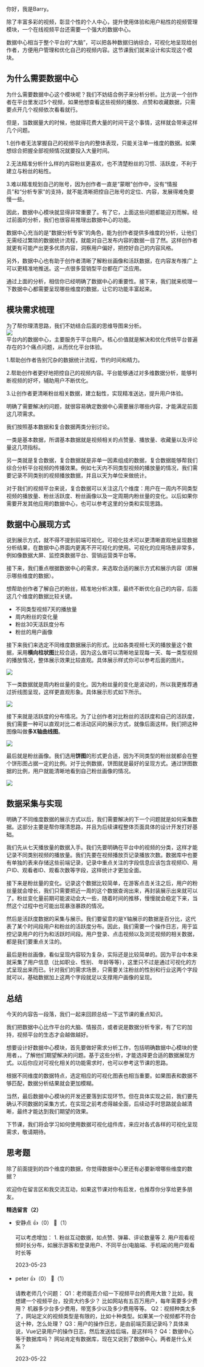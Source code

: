 你好，我是Barry。

除了丰富多彩的视频，彰显个性的个人中心，提升使用体验和用户粘性的视频管理模块，一个在线视频平台还需要一个强大的数据中心。

数据中心相当于整个平台的“大脑”，可以把各种数据归纳综合，可视化地呈现给创作者，方便用户管理和优化自己的视频内容。这节课我们就来设计和实现这个模块。

## 为什么需要数据中心

为什么需要数据中心这个模块呢？我们不妨结合例子来分析分析。比方说一个创作者在平台里发过5个视频，如果他想查看这些视频的播放、点赞和收藏数据，只需要点开几个视频依次看看就行。

但是，当数据量大的时候，他就得花费大量的时间干这个事情，这样就会带来这样几个问题。

1.创作者无法掌握自己的视频平台内的整体表现，只能关注单一维度的数据。如果想综合把握全部视频情况就要投入大量时间。

2.无法精准分析什么样的内容粉丝更喜欢，也不清楚粉丝的习惯、活跃度，不利于建立与粉丝的粘性。

3.难以精准规划自己的账号，因为创作者一直是“蒙眼”创作中，没有“情报员”和“分析专家”的支持，就不能清晰把控自己账号的定位、内容，发展得难免要慢一些。

因此，数据中心模块就显得非常重要了。有了它，上面这些问题都能迎刃而解。经过前面的分析，我们也很容易推理出数据中心的功能。

数据中心充当的是“数据分析专家”的角色，能为创作者提供多维度的分析，让他们无需经过繁琐的数据统计流程，就能对自己发布内容的数据一目了然。这样创作者就更有可能产出更多优质内容，洞察用户偏好，把控好自己的内容风格。

另外，数据中心也有助于创作者清晰了解粉丝画像和活跃数据，在内容发布推广上可以更精准地推送。这一点很多营销型平台都在广泛应用。

通过上面的分析，相信你已经明确了数据中心的重要性。接下来，我们就来梳理一下数据中心都需要呈现哪些维度的数据，让它的功能丰富起来。

## 模块需求梳理

为了帮你理清思路，我们不妨结合后面的思维导图来分析。  
![](https://static001.geekbang.org/resource/image/3b/5c/3bd6799a252ae58f34fc7c2584f3b85c.jpg?wh=2900x2211)  
平台内的数据中心，主要服务于平台用户。核心价值就是解决和优化传统平台普遍存在的3个痛点问题，从而优化平台体验。

1.帮助创作者告别冗杂的数据统计流程，节约时间和精力。

2.帮助创作者更好地把控自己的视频内容。平台能够通过对多维数据分析，能够判断视频的好坏，辅助用户不断优化。

3.让创作者更清晰粉丝相关数据，建立黏性，实现精准送达，提升用户体验。

明确了需要解决的问题，就很容易确定数据中心需要展示哪些内容，才能满足前面这几项需求。

我们按照基本数据和复合数据两类分别讨论。

一类是基本数据，所谓基本数据就是视频相关的点赞量、播放量、收藏量以及评论量这几项指标。

另一类就是复合数据，复合数据就是非单一因素组成的数据，复合数据能够帮我们综合分析平台视频的传播效果。例如七天内不同类型视频的播放量的情况，我们需要记录不同类别的视频播放数据，并且以天为单位来做统计。

对于我们的视频平台来说，复合数据可以关注这几个维度：用户在一周内不同类型视频的播放量、粉丝活跃度、粉丝画像以及一定周期内粉丝量的变化。以后如果你需要开发其他应用的数据中心，也可以参考这里的分类和实现思路。

## 数据中心展现方式

说到展示方式，就不得不提到前端可视化。可视化技术可以更清晰直观地呈现数据分析结果，在数据中心界面内更离不开可视化的使用。可视化的应用场景非常多，例如像数据大屏、监控类数据平台、营销运营类平台等。

接下来，我们重点根据数据中心的需求，来选取合适的展示方式和展示内容（即展示哪些维度的数据）。

想帮助创作者了解自己的粉丝，精准地分析决策，最终不断优化自己的内容，后面这几个维度的数据比较关键。

- 不同类型视频7天的播放量
- 周内粉丝的变化量
- 粉丝30天活跃度分布
- 粉丝的用户画像

接下来我们来选定不同维度数据展示的形式。比如各类视频七天的播放量这个数据，采用**横向柱状图**比较合适，因为这么做可以清晰地呈现每一天、每一类型视频的播放情况，整体展示效果比较直观。具体展示样式你可以参考后面的图片。

![](https://static001.geekbang.org/resource/image/80/22/80515fe78667b61ebbac4fdayyc8fb22.jpg?wh=2600x2148)

下一类数据就是周内粉丝量的变化。因为粉丝量的变化是波动的，所以我更推荐通过折线图呈现，这样更直观形象。具体展示形式如下所示。

![](https://static001.geekbang.org/resource/image/00/73/0028675a6cfd0eaa85d0f8d2e658ca73.jpg?wh=2600x2080)

接下来就是活跃度的分布情况。为了让创作者对比粉丝的活跃度和自己的活跃度，我们需要一种可以直观对比二者活动区间的展示方式，就像后面这样。我们把这种图像叫做**多X轴曲线图**。

![](https://static001.geekbang.org/resource/image/cb/75/cb2e8caa609765c8c597db9f58133e75.jpg?wh=2600x2332)

最后就是粉丝画像。我们选用**饼图**的形式更合适，因为不同类型的粉丝就都会在整个饼形图占据一定的比例。对于比例数据，饼图就是最好的呈现方式。通过饼图数据的比例，用户就能清晰地看到自己粉丝画像的情况。

![](https://static001.geekbang.org/resource/image/cc/87/ccb6dc1289729d270215527fcebfa687.jpg?wh=2600x1997)

## 数据采集与实现

明确了不同维度数据的展示方式以后，我们需要解决的下一个问题就是如何采集数据。这部分主要是帮你理清思路，并且为后续课程整体页面具体的设计开发打好基础。

我们先从七天播放量的数据入手。我们先要明确在平台中的视频的分类，这样才能记录不同类别视频的播放量。我们先要在视频播放页记录播放次数。数据库中也要有单独的表来存储这些前端记录，记录中重点关注的字段信息应该包含视频ID、用户ID、观看者ID、观看次数等字段，这样统计才更加全面。

接下来是粉丝量的变化。记录这个数据比较简单，在游客点击关注之后，用户的粉丝量就会增长，我们只需要把近一周的这个数据查询出来，再封装展示出来就可以了。粉丝变化量前期可能波动会大一些，随着时间的推移，慢慢就会稳定下来，当然这个过程中也可能出现暴涨暴跌的情况。

然后是活跃度数据的采集与展示。我们要留意的是Y轴展示的数据是百分比，这代表了某个时间段用户和粉丝的活跃度分布。因此，我们需要一个操作日志，用于监控记录用户的行为和活跃时间段。用户登录、点击视频以及浏览视频的相关数据，都是我们要重点关注的。

最后是粉丝画像，看似呈现内容较为复杂，实际还是比较简单的。因为平台中本来就采集了用户信息（比如职业、性别、 年龄等等），这里只不过是通过可视化的方式呈现出来而已。针对我们的需求场景，只需要关注粉丝的性别和行业这两个字段就可以，基础数据加上这两个字段就足以支撑用户画像的呈现。

## 总结

今天的内容告一段落，我们一起来回顾总结一下这节课的重点知识。

我们把数据中心比作平台的大脑、情报员，或者说是数据分析专家，有了它的加持，视频平台的生态才会越做越好。

想要设计好数据中心模块，首先要做好需求分析工作，包括明确数据中心模块的使用者，。了解他们期望解决的问题。基于这些分析，才能选择更合适的数据展现方式。以后你应对可视化相关的功能需求时，也可以参考这节课的思路。

根据不同维度的数据特点，选定相应的可视化图表也相当重要。如果图表和数据不够匹配，数据分析结果就会更加模糊。

当然，最后数据中心模块的开发还要落到实现环节。但在具体实现之前，我们要先确认不同数据的采集方式，在实现之前考虑得越全面，后续动手时思路就会越清晰，最终才能达到我们期望的效果。

下节课，我们将会学习如何使用数据可视化组件库，来应对各式各样的可视化呈现需求，敬请期待。

## 思考题

除了前面提到的四个维度的数据，你觉得数据中心里还有必要新增哪些维度的数据？

欢迎你在留言区和我交流互动，如果这节课对你有启发，也推荐你分享给更多朋友。
<div><strong>精选留言（2）</strong></div><ul>
<li><span>安静点</span> 👍（0） 💬（1）<p>可以考虑增加：
1. 粉丝互动数据，如点赞、弹幕、评论数量等
2. 用户观看视频时长分布，如展示游客和登录用户、不同平台(电脑端、手机端)的用户观看时长等</p>2023-05-23</li><br/><li><span>peter</span> 👍（0） 💬（1）<p>请教老师几个问题：
Q1：老师能否介绍一下视频平台的费用大致？比如，我想建一个视频平台，投资大约多少？
比如网站有五百万用户，每年需要多少费用？ 机器多少台多少费用，带宽多少以及多少费用等等。
Q2：视频种类太多了，网站定义的视频类型是有限的，比如十种类型。如果某一个视频都不符合这十种，怎么处理？
Q3：用户的操作日志，是由前端页面记录吗？具体来说，Vue记录用户的操作日志，然后发送给后端，是这样吗？
Q4：数据中心等于数据库吗？
网站肯定有数据库，现在又说到了数据中心。两者是什么关系？</p>2023-05-22</li><br/>
</ul>